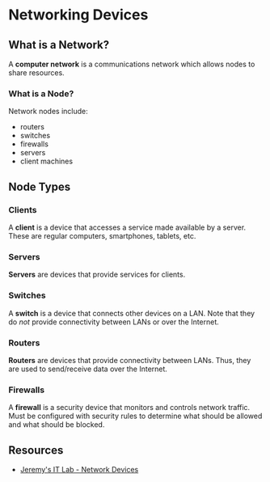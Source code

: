 # Networking Devices

## What is a Network?

A **computer network** is a communications network which allows nodes to share resources.

### What is a Node?

Network nodes include:
- routers
- switches
- firewalls
- servers
- client machines

## Node Types

### Clients

A **client** is a device that accesses a service made available by a server. These are regular computers, smartphones, tablets, etc.

### Servers

**Servers** are devices that provide services for clients.

### Switches

A **switch** is a device that connects other devices on a LAN. Note that they do _not_ provide connectivity between LANs or over the Internet.

### Routers

**Routers** are devices that provide connectivity between LANs. Thus, they are used to send/receive data over the Internet.

### Firewalls

A **firewall** is a security device that monitors and controls network traffic. Must be configured with security rules to determine what should be allowed and what should be blocked.

## Resources

- [Jeremy's IT Lab - Network Devices](https://www.youtube.com/watch?v=H8W9oMNSuwo&list=PLxbwE86jKRgMpuZuLBivzlM8s2Dk5lXBQ&index=1)